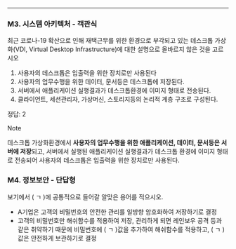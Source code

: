 
---

### M3. 시스템 아키텍처 - 객관식

최근 코로나-19 확산으로 인해 재택근무를 위한 환경으로 부각되고 있는 데스크톱 가상화(VDI, Virtual Desktop Infrastructure)에 대한 설명으로 올바르지 않은 것을 고르시오

1. 사용자의 데스크톱은 입출력을 위한 장치로만 사용된다
2. 사용자의 업무수행을 위한 데이터, 문서등은 데스크톱에 저장된다.
3. 서버에서 애플리케이션 실행결과가 데스크톱환경에 이미지 형태로 전송된다.
4. 클라이언트, 세션관리자, 가상머신, 스토리지등의 논리적 계층 구조로 구성된다.

정답: 2

> [!NOTE]
> 데스크톱 가상화환경에서 **사용자의 업무수행을 위한 애플리케이션, 데이터, 문서등은 서버에 저장**되고, 서버에서 실행된 애플리케이션 실행결과가 데스크톱 환경에 이미지 형태로 전송되어 사용자의 데스크톱은 입출력을 위한 장치로만 사용된다.


### M4. 정보보안 - 단답형

보기에서 ( ㄱ )에 공통적으로 들어갈 알맞은 용어를 적으시오.

- A기업은 고객의 비밀번호의 안전한 관리를 일방향 암호화하여 저장하기로 결정
- 고객의 비밀번호만 해쉬함수를 적용하여 저장, 관리하게 되면 레인보우 공격 등과 같은 취약하기 때문에 비밀번호에 ( ㄱ )값을 추가하여 해쉬함수를 적용하고, ( ㄱ )값은 안전하게 보관하기로 결정

